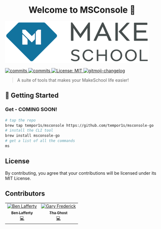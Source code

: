 <h1 align="center">Welcome to MSConsole 👋</h1>
<img src="docs/media/make_logo_new.png" title="Makeschool Icon"></a>
<p>
  <a>
    <a href="https://goreportcard.com/badge/github.com/tempor1s/msconsole-go" />
    <img alt="commits" src="https://goreportcard.com/badge/github.com/tempor1s/msconsole-go" target="_blank" />
    <a href="https://github.com/tempor1s/msconsole/commits/master">
    <img alt="commits" src="https://img.shields.io/github/commit-activity/w/tempor1s/msconsole-go?color=green" target="_blank" />
  </a> 
  <a href="#" target="_blank">
    <img alt="License: MIT" src="https://img.shields.io/badge/License-MIT-yellow.svg" />
  </a>
  <a href="https://github.com/imthaghost/gitmoji-changelog">
    <img src="https://img.shields.io/badge/changelog-gitmoji-brightgreen.svg" alt="gitmoji-changelog">
  </a>
  
</p>

> A suite of tools that makes your MakeSchool life easier!

## 🚀 Getting Started

### Get - COMING SOON!

```bash
# tap the repo
brew tap tempor1s/msconsole https://github.com/tempor1s/msconsole-go
# install the CLI tool
brew install msconsole-go
# get a list of all the commands
ms
```

## License

By contributing, you agree that your contributions will be licensed under its MIT License.

## Contributors

<table>
  <tr>
    <td align="center"><a href="https://github.com/tempor1s"><img src="https://avatars3.githubusercontent.com/u/29741401?s=460&v=4" width="75px;" alt="Ben Lafferty"/><br /><sub><b>Ben Lafferty</b></sub></a><br /><a href="https://github.com/tempor1s/msconsole/commits?author=tempor1s" title="Code">💻</a></td>
    <td align="center"><a href="https://github.com/imthaghost"><img src="https://avatars3.githubusercontent.com/u/46610773?s=460&v=4" width="75px;" alt="Gary Frederick"/><br /><sub><b>Tha Ghost</b></sub></a><br /><a href="https://github.com/tempor1s/msconsole/commits?author=imthaghost" title="Code">💻</a></td>
  </tr>
